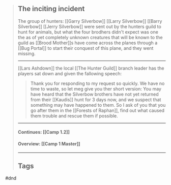 > ## The inciting incident
>
> The group of hunters: \[[Garry Silverbow]\] \[[Larry Silverbow]\] \[[Barry Silverbow]\] \[[Jerry Silverbow]\] were sent out by the hunters guild to hunt for animals, but what the four brodhers didn't expect was one the as of yet completely unknown creatures that will be known to the guild as \[[Brood Mother]\]s have come across the planes through a \[[Bug Portal]\] to start their conquest of this plane, and they went missing.
>
> ______________________________________________________________________
>
> \[[Lars Ashdown]\] the local \[[The Hunter Guild]\] branch leader has the players sat down and given the fallowing speech:
>
> > Thank you for responding to my request so quickly. We have no time to waste, so let meg give you ther short version:
> > You may have heard that the Silverbow brothers have not yet returned from their \[[Kaudis]\] hunt for 3 days now, and we suspect that something may have happened to them. So I ask of you that you go after them in the \[[Forests of Raphan]\], find out what caused them trouble and rescue them if possible.
>
> ______________________________________________________________________
>
> #### Continues: \[[Camp 1.2]\]
>
> #### Overview: \[[Camp 1 Master]\]
>
> ______________________________________________________________________
>
> ## Tags

#dnd
